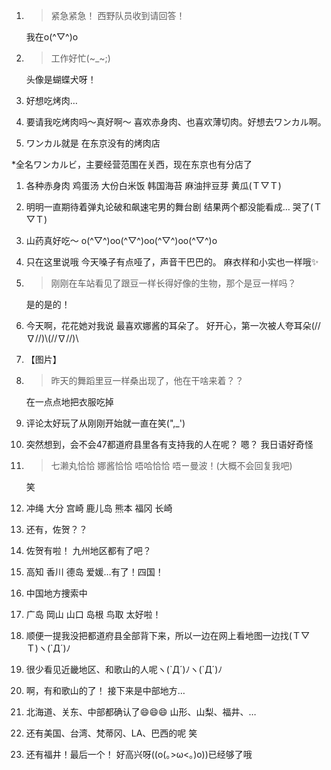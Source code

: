 1. > 紧急紧急！ 西野队员收到请回答！

   我在o(^▽^)o

2. > 工作好忙(~_~;)

   头像是蝴蝶犬呀！

3. 好想吃烤肉…  

4. 要请我吃烤肉吗〜真好啊〜 喜欢赤身肉、也喜欢薄切肉。好想去ワンカル啊。

5. ワンカル就是 在东京没有的烤肉店

*全名ワンカルビ，主要经营范围在关西，现在东京也有分店了

1. 各种赤身肉  鸡蛋汤  大份白米饭  韩国海苔  麻油拌豆芽  黄瓜(Ｔ▽Ｔ)

2. 明明一直期待着弹丸论破和飙速宅男的舞台剧 结果两个都没能看成… 哭了(Ｔ▽Ｔ)

3. 山药真好吃〜  o(^▽^)oo(^▽^)oo(^▽^)oo(^▽^)o

4. 只在这里说哦 今天嗓子有点哑了，声音干巴巴的。 麻衣样和小实也一样哦✨

5. > 刚刚在车站看见了跟豆一样长得好像的生物，那个是豆一样吗？  

   是的是的！

6. 今天啊，花花她对我说 最喜欢娜酱的耳朵了。  好开心，第一次被人夸耳朵\(//∇//)\\\(//∇//)\

7. 【图片】

8. > 昨天的舞蹈里豆一样桑出现了，他在干啥来着？？

   在一点点地把衣服吃掉

9. 评论太好玩了从刚刚开始就一直在笑(",_')

10. 突然想到，会不会47都道府县里各有支持我的人在呢？  嗯？ 我日语好奇怪

11. > 七濑丸恰恰 娜酱恰恰 唔哈恰恰 唔ー曼波！(大概不会回复我吧)

    笑

12. 冲绳  大分  宫崎  鹿儿岛  熊本  福冈  长崎

13. 还有，佐贺？？

14. 佐贺有啦！  九州地区都有了吧？

15. 高知  香川  德岛  爱媛…有了！四国！

16. 中国地方捜索中

17. 广岛  岡山  山口  岛根  鸟取  太好啦！

18. 顺便一提我没把都道府县全部背下来，所以一边在网上看地图一边找(Ｔ▽Ｔ)ヽ(`Д´)ﾉ

19. 很少看见近畿地区、和歌山的人呢ヽ(\`Д´)ﾉヽ(`Д´)ﾉ

20. 啊，有和歌山的了！  接下来是中部地方…

21. 北海道、关东、中部都确认了😄😄😄  山形、山梨、福井、…

22. 还有美国、台湾、梵蒂冈、LA、巴西的呢 笑

23. 还有福井！最后一个！  好高兴呀((o(｡>ω<｡)o))已经够了哦